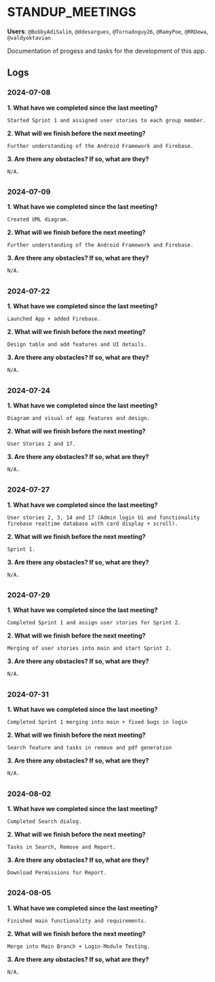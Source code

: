 # STANDUP_MEETINGS

**Users**: ``@BobbyAdiSalim``, ``@ddesargues``, ``@Tornadoguy26``, ``@RamyPoe``, ``@RRDewa``, ``@valdyoktavian``

Documentation of progess and tasks for the development of this app.

## Logs

### 2024-07-08

  **1. What have we completed since the last meeting?**
    
    Started Sprint 1 and assigned user stories to each group member.
    
  **2. What will we finish before the next meeting?**

    Further understanding of the Android Framework and Firebase.

  **3. Are there any obstacles? If so, what are they?**
     
    N/A.
##    
    
### 2024-07-09

  **1. What have we completed since the last meeting?**
    
    Created UML diagram.  
    
  **2. What will we finish before the next meeting?**

    Further understanding of the Android Framework and Firebase.

  **3. Are there any obstacles? If so, what are they?**
     
    N/A.
##

### 2024-07-22

  **1. What have we completed since the last meeting?**
    
    Launched App + added Firebase.
    
  **2. What will we finish before the next meeting?**

    Design table and add features and UI details.

  **3. Are there any obstacles? If so, what are they?**
     
    N/A.
##

### 2024-07-24

  **1. What have we completed since the last meeting?**
    
    Diagram and visual of app features and design.
    
  **2. What will we finish before the next meeting?**

    User Stories 2 and 17.

  **3. Are there any obstacles? If so, what are they?**
     
    N/A.
##

### 2024-07-27

  **1. What have we completed since the last meeting?**
    
    User stories 2, 3, 14 and 17 (Admin login Ui and functionality firebase realtime database with card display + scroll).
    
  **2. What will we finish before the next meeting?**

    Sprint 1.

  **3. Are there any obstacles? If so, what are they?**
     
    N/A.
##

### 2024-07-29

  **1. What have we completed since the last meeting?**
    
    Completed Sprint 1 and assign user stories for Sprint 2.
    
  **2. What will we finish before the next meeting?**

    Merging of user stories into main and start Sprint 2.

  **3. Are there any obstacles? If so, what are they?**
     
    N/A.
##

### 2024-07-31

  **1. What have we completed since the last meeting?**
    
    Completed Sprint 1 merging into main + fixed bugs in login
    
  **2. What will we finish before the next meeting?**

    Search feature and tasks in remove and pdf generation

  **3. Are there any obstacles? If so, what are they?**
     
    N/A.
##

### 2024-08-02

  **1. What have we completed since the last meeting?**
    
    Completed Search dialog.
    
  **2. What will we finish before the next meeting?**

    Tasks in Search, Remove and Report.

  **3. Are there any obstacles? If so, what are they?**
     
    Download Permissions for Report.
##

### 2024-08-05

  **1. What have we completed since the last meeting?**
    
    Finished main functionality and requirements.
    
  **2. What will we finish before the next meeting?**

    Merge into Main Branch + Login-Module Testing.

  **3. Are there any obstacles? If so, what are they?**
     
    N/A.
##
